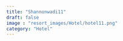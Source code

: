 ```yaml
---
title: "Shannonwadi11"
draft: false
image : "resort_images/Hotel/hotel11.png"
category: "Hotel"
---
```

